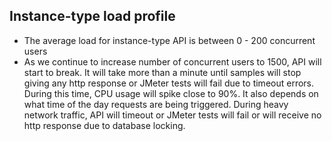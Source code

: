Instance-type load profile
---------------------------------
* The average load for instance-type API is between 0 - 200 concurrent users
* As we continue to increase number of concurrent users to 1500, API will start to break. It will take more than a minute until samples will stop giving any http response or JMeter tests will fail due to timeout errors. During this time, CPU usage will spike close to 90%. It also depends on what time of the day requests are being triggered. During heavy network traffic, API will timeout or JMeter tests will fail or will receive no http response due to database locking. 